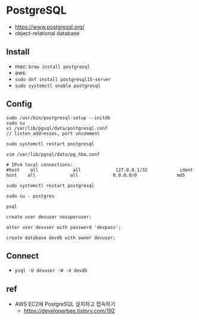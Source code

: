 # PostgreSQL
* https://www.postgresql.org/
* object-relational database

## Install
* mac: `brew install postgresql`
* aws:
* `sudo dnf install postgresql15-server`
* `sudo systemctl enable postgresql`

## Config
```
sudo /usr/bin/postgresql-setup --initdb
sudo su
vi /var/lib/pgsql/data/postgresql.conf
// listen_addresses, port uncomment
```

`sudo systemctl restart postgresql`

`vim /var/lib/pgsql/data/pg_hba.conf`

```
# IPv4 local connections:
#host    all             all             127.0.0.1/32            ident
host    all             all             0.0.0.0/0               md5
```

`sudo systemctl restart postgresql`

`sudo su - postgres`

`psql`

```
create user devuser nosuperuser;

alter user devuser with password 'devpass';

create database devdb with owner devuser;
```

## Connect
* `psql -U devuser -W -d devdb`

## ref
* AWS EC2에 PostgreSQL 설치하고 접속하기
  * https://developerbee.tistory.com/192


